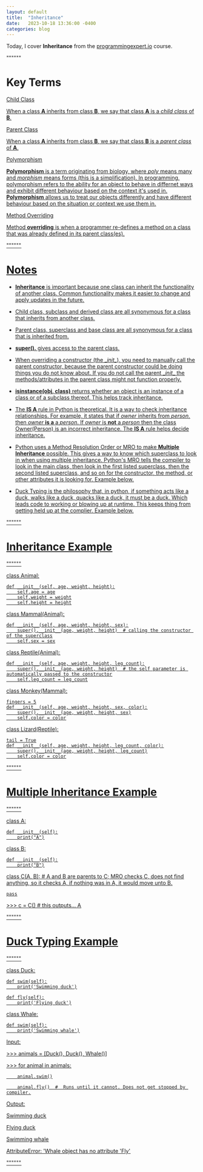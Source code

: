 ```yaml
---
layout: default
title:  "Inheritance"
date:   2023-10-18 13:36:00 -0400
categories: blog
---
```


Today, I cover __Inheritance__ from the [programmingexpert.io][course-site] course.

""""""

# Key Terms

<u>Child Class<u>

When a class __A__ inherits from class __B__, we say that class __A__ is a _child class_ of __B__.

<u>Parent Class<u>

When a class __A__ inherits from class __B__, we say that class __B__ is a _parent class_ of __A__.

<u>Polymorphism<u>

__Polymorphism__ is a term originating from biology, where _poly_ means many and _morphism_ means forms (this is a simplification). In programming, polymorphism refers to the ability for an object to behave in differnet ways and exhibit different behaviour based on the context it's used in. __Polymorphism__ allows us to treat our objects differently and have different behaviour based on the situation or context we use them in.

<u>Method Overriding<u>

Method __overriding__ is when a programmer re-defines a method on a class that was already defined in its parent class(es).

""""""

# Notes

- __Inheritance__ is important because one class can inherit the functionality of another class. Common functionality makes it easier to change and apply updates in the future.

- Child class, subclass and derived class are all synonymous for a class that inherits from another class.

- Parent class, superclass and base class are all synonymous for a class that is inherited from.

- __super().__ gives access to the parent class.

- When overriding a constructor (the \__init__), you need to manually call the parent constructor, because the parent constructor could be doing things you do not know about. If you do not call the parent \__init__ the methods/attributes in the parent class might not function properly. 

- __isinstance(obj, class)__ returns whether an object is an instance of a class or of a subclass thereof. This helps track inheritance.

- The __IS A__ rule in Python is theoretical. It is a way to check inheritance relationships. For example, it states that if _owner_ inherits from _person_, then _owner_ __is a__ a _person_. If _owner_ is __not__ a _person_ then the class Owner(Person) is an incorrect inheritance. The __IS A__ rule helps decide inheritance.

- Python uses a Method Resolution Order or MRO to make __Multiple Inheritance__ possible. This gives a way to know which superclass to look in when using multiple inheritance. Python's MRO tells the compiler to look in the main class, then look in the first listed superclass, then the second listed superclass, and so on for the constructor, the method, or other attributes it is looking for. Example below.

- Duck Typing is the philosophy that, in python, if something acts like a duck, walks like a duck, quacks like a duck, it must be a duck. Which leads code to working or blowing up at runtime. This keeps thing from getting held up at the complier. Example below.

""""""

# Inheritance Example

""""""

class Animal:

    def __init__(self, age, weight, height):
        self.age = age
        self.weight = weight
        self.height = height

class Mammal(Animal):

    def __init__(self, age, weight, height, sex):
        super().__init__(age, weight, height)  # calling the constructor of the superclass
        self.sex = sex

class Reptile(Animal):

    def __init__(self, age, weight, height, leg_count):
        super().__init__(age, weight, height)  # the self parameter is automatically passed to the constructor
        self.leg_count = leg_count

class Monkey(Mammal):

    fingers = 5
    def __init__(self, age, weight, height, sex, color):
        super().__init__(age, weight, height, sex)
        self.color = color

class Lizard(Reptile):

    tail = True
    def __init__(self, age, weight, height, leg_count, color):
        super().__init__(age, weight, height, leg_count)
        self.color = color

""""""

# Multiple Inheritance Example

""""""

class A:

    def __init__(self):
        print("A")

class B:

    def __init__(self):
        print("B")

class C(A, B):  # A and B are parents to C; MRO checks C, does not find anything, so it checks A, if nothing was in A, it would move unto B.

    pass

\>>> c = C()  # this outputs... A

""""""

# Duck Typing Example

""""""

class Duck:

    def swim(self):
        print('Swimming duck')

    def fly(self):
        print('Flying duck')

class Whale:

    def swim(self):
        print('Swimming whale')

<u>Input:<u>

\>>> animals = [Duck(), Duck(), Whale()]

\>>> for animal in animals:

        animal.swim()

        animal.fly()  #  Runs until it cannot. Does not get stopped by compiler.

<u>Output:<u>

Swimming duck

Flying duck

Swimming whale

AttributeError: 'Whale object has no attribute 'Fly'

""""""

[course-site]: https://www.programmingexpert.io/index